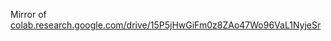 Mirror of [colab.research.google.com/drive/15P5jHwGiFm0z8ZAo47Wo96VaL1NyjeSr](https://colab.research.google.com/drive/15P5jHwGiFm0z8ZAo47Wo96VaL1NyjeSr)
